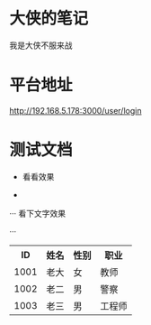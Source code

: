 # 大侠的笔记
我是大侠不服来战
# 平台地址
http://192.168.5.178:3000/user/login
# 测试文档
+ 看看效果
-
···
看下文字效果 

···
<table data-hy-role="doctbl">
  <tr>
      <th>ID</th>
      <th>姓名</th>
      <th>性别</th>
      <th>职业</th>
  </tr>
  <tr>
      <td>1001</td>
      <td>老大</td>
      <td>女</td>
      <td>教师</td>
  </tr>
  <tr>
      <td>1002</td>
      <td>老二</td>
      <td>男</td>
      <td>警察</td>
  </tr>
    <tr>
      <td>1003</td>
      <td>老三</td>
      <td>男</td>
      <td>工程师</td>
  </tr>
  
</table>
